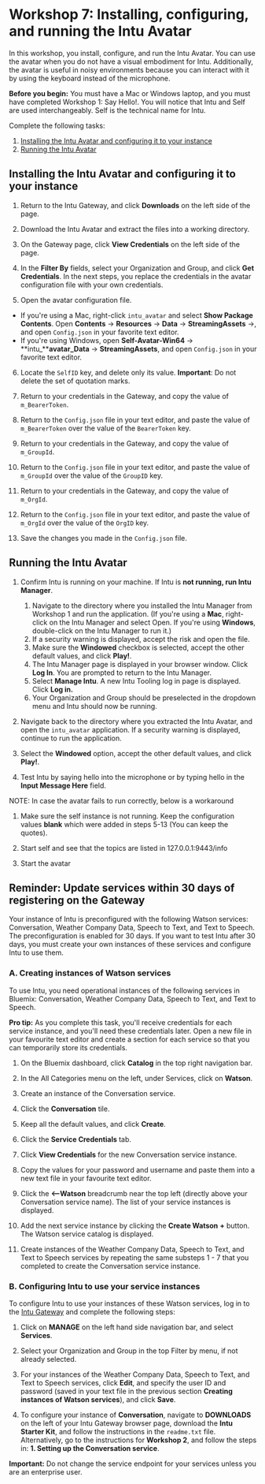 # Workshop 7: Installing, configuring, and running the Intu Avatar

In this workshop, you install, configure, and run the Intu Avatar. You can use the avatar when you do not have a visual embodiment for Intu. Additionally, the avatar is useful in noisy environments because you can interact with it by using the keyboard instead of the microphone.

**Before you begin:** You must have a Mac or Windows laptop, and you must have completed Workshop 1: Say Hello!. You will notice that Intu and Self are used interchangeably. Self is the technical name for Intu.

Complete the following tasks:

1. [Installing the Intu Avatar and configuring it to your instance](#installing-the-intu-avatar-and-configuring-it-to-your-instance)
2. [Running the Intu Avatar](#running-the-intu-avatar)

## Installing the Intu Avatar and configuring it to your instance

1. Return to the Intu Gateway, and click **Downloads** on the left side of the page.

2. Download the Intu Avatar and extract the files into a working directory.

3. On the Gateway page, click **View Credentials** on the left side of the page.

4. In the **Filter By** fields, select your Organization and Group, and click **Get Credentials**. In the next steps, you replace the credentials in the avatar configuration file with your own credentials.

5. Open the avatar configuration file.
  * If you're using a Mac, right-click `intu_avatar` and select **Show Package Contents**. Open **Contents** -> **Resources** -> **Data** -> **StreamingAssets** ->, and open `Config.json` in your favorite text editor.
  * If you're using Windows, open **Self-Avatar-Win64** -> **intu_****avatar_Data** -> **StreamingAssets**, and open `Config.json` in your favorite text editor.

6. Locate the `SelfID` key, and delete only its value. **Important**: Do not delete the set of quotation marks.

7. Return to your credentials in the Gateway, and copy the value of `m_BearerToken`.

8. Return to the `Config.json` file in your text editor, and paste the value of `m_BearerToken` over the value of the `BearerToken` key.

9. Return to your credentials in the Gateway, and copy the value of `m_GroupId`.

10. Return to the `Config.json` file in your text editor, and paste the value of `m_GroupId` over the value of the `GroupID` key.

11. Return to your credentials in the Gateway, and copy the value of `m_OrgId`.

12. Return to the `Config.json` file in your text editor, and paste the value of `m_OrgId` over the value of the `OrgID` key.

13. Save the changes you made in the `Config.json` file.
  
## Running the Intu Avatar
1. Confirm Intu is running on your machine. If Intu is **not running, run Intu Manager**.

 	1. Navigate to the directory where you installed the Intu Manager from Workshop 1 and run the application. (If you're using a **Mac**, right-click on the Intu Manager and select Open. If you're using **Windows**, double-click on the Intu Manager to run it.) 
 	2. If a security warning is displayed, accept the risk and open the file.
 	3. Make sure the **Windowed** checkbox is selected, accept the other default values, and click **Play!**. 
 	4. The Intu Manager page is displayed in your browser window. Click **Log In**. You are prompted to return to the Intu Manager. 
 	5. Select **Manage Intu**. A new Intu Tooling log in page is displayed. Click **Log in.**
 	6. Your Organization and Group should be preselected in the dropdown menu and Intu should now be running.

2. Navigate back to the directory where you extracted the Intu Avatar, and open the `intu_avatar` application. If a security warning is displayed, continue to run the application.

2. Select the **Windowed** option, accept the other default values, and click **Play!**.

3. Test Intu by saying hello into the microphone or by typing hello in the **Input Message Here** field.

NOTE: In case the avatar fails to run correctly, below is a workaround

1. Make sure the self instance is not running. Keep the configuration values **blank** which were added in steps 5-13 (You can keep the quotes).

2. Start self and see that the topics are listed in 127.0.0.1:9443/info

3. Start the avatar

## Reminder: Update services within 30 days of registering on the Gateway

Your instance of Intu is preconfigured with the following Watson services: Conversation, Weather Company Data, Speech to Text, and Text to Speech. The preconfiguration is enabled for 30 days. If you want to test Intu after 30 days, you must create your own instances of these services and configure Intu to use them.

### A. Creating instances of Watson services

To use Intu, you need operational instances of the following services in Bluemix: Conversation, Weather Company Data, Speech to Text, and Text to Speech.

**Pro tip:** As you complete this task, you'll receive credentials for each service instance, and you'll need these credentials later. Open a new file in your favourite text editor and create a section for each service so that you can temporarily store its credentials.

1. On the Bluemix dashboard, click **Catalog** in the top right navigation bar.

2. In the All Categories menu on the left, under Services, click on **Watson**.

3. Create an instance of the Conversation service.
  1. Click the **Conversation** tile.
  2. Keep all the default values, and click **Create**.
  3. Click the **Service Credentials** tab.
  4. Click **View Credentials** for the new Conversation service instance.
  5. Copy the values for your password and username and paste them into a new text file in your favourite text editor.
  6. Click the **<--Watson** breadcrumb near the top left (directly above your Conversation service name). The list of your service instances is displayed.
  7. Add the next service instance by clicking the **Create Watson** **+** button. The Watson service catalog is displayed.

4. Create instances of the Weather Company Data, Speech to Text, and Text to Speech services by repeating the same substeps 1 - 7 that you completed to create the Conversation service instance.


### B. Configuring Intu to use your service instances

To configure Intu to use your instances of these Watson services, log in to the [Intu Gateway](https://rg-gateway.mybluemix.net/) and complete the following steps:

1. Click on **MANAGE** on the left hand side navigation bar, and select **Services**. 

2. Select your Organization and Group in the top Filter by menu, if not already selected.

3. For your instances of the Weather Company Data, Speech to Text, and Text to Speech services, click **Edit**, and specify the user ID and password (saved in your text file in the previous section **Creating instances of Watson services**), and click **Save**.

4. To configure your instance of **Conversation**, navigate to **DOWNLOADS** on the left of your Intu Gateway browser page, download the **Intu Starter Kit**, and follow the instructions in the `readme.txt` file. Alternatively, go to the instructions for **Workshop 2**, and follow the steps in: **1. Setting up the Conversation service**.
 

**Important:** Do not change the service endpoint for your services unless you are an enterprise user.
